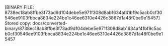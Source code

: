 [BINARY FILE: 8738ec18ab8ffbe3f73ad9d104debe5e971f308d8ab1634af41bf9c5acb0cf30546ee9103fbbca8834e224be1c46ee6310e4426c3867d1a48f0be9e15457]
Stored copy: docs/converted-binary/8738ec18ab8ffbe3f73ad9d104debe5e971f308d8ab1634af41bf9c5acb0cf30546ee9103fbbca8834e224be1c46ee6310e4426c3867d1a48f0be9e15457
